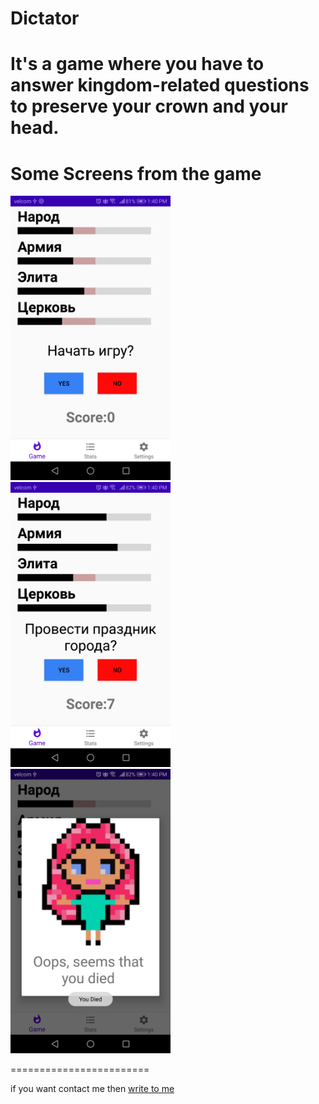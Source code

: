 # Dictator

It's a game where you have to answer kingdom-related questions to preserve your crown and your head.
===============================

Some Screens from the game
=======================

<img src="readme/screenshot_1.jpg" width="256"/>
<img src="readme/screenshot_2.jpg" width="256"/>
<img src="readme/screenshot_3.jpg" width="256"/>

========================

if you want contact me then [write to me](https://vk.com/showmethatsmile)
